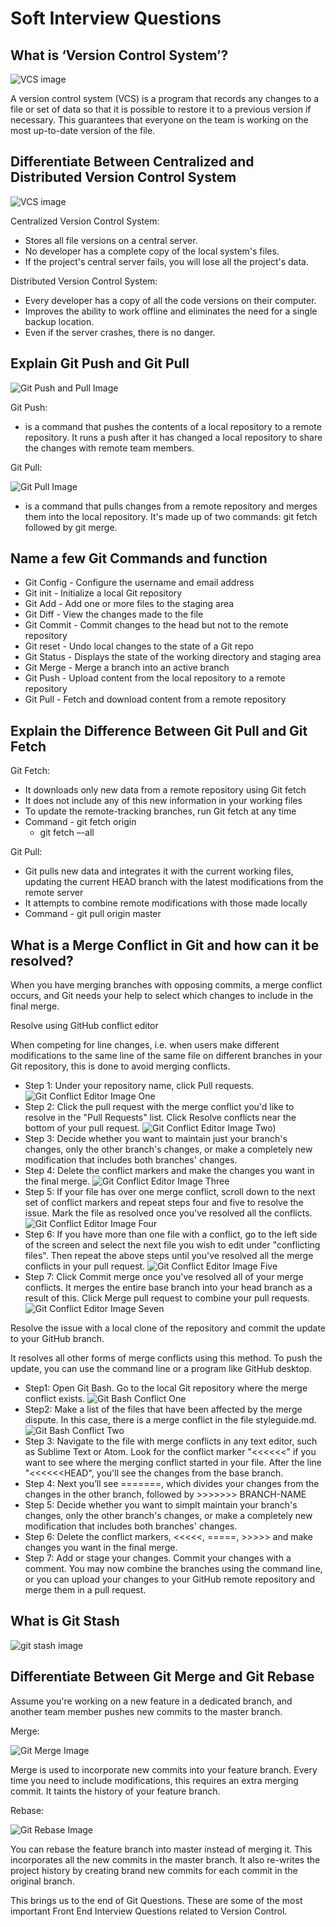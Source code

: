 # Soft Interview Questions

## What is ‘Version Control System’?

![VCS image](./images/Version_Control_Git.png)

A version control system (VCS) is a program that records any changes to a file or set of data so that it is possible to restore it to a previous version if necessary. This guarantees that everyone on the team is working on the most up-to-date version of the file.

## Differentiate Between Centralized and Distributed Version Control System

![VCS image](./images/VersionControlSystemTypes.png)

Centralized Version Control System:

- Stores all file versions on a central server.
- No developer has a complete copy of the local system's files.
- If the project's central server fails, you will lose all the project's data.

Distributed Version Control System:

- Every developer has a copy of all the code versions on their computer.
- Improves the ability to work offline and eliminates the need for a single backup location.
- Even if the server crashes, there is no danger.

## Explain Git Push and Git Pull

![Git Push and Pull Image](./images/Git_Push.png)

Git Push:

- is a command that pushes the contents of a local repository to a remote repository. It runs a push after it has changed a local repository to share the changes with remote team members.

Git Pull:

![Git Pull Image](./images/Git_Pull.png)

- is a command that pulls changes from a remote repository and merges them into the local repository. It's made up of two commands: git fetch followed by git merge.

## Name a few Git Commands and function

- Git Config - Configure the username and email address
- Git init - Initialize a local Git repository
- Git Add - Add one or more files to the staging area
- Git Diff - View the changes made to the file
- Git Commit - Commit changes to the head but not to the remote repository
- Git reset - Undo local changes to the state of a Git repo
- Git Status - Displays the state of the working directory and staging area
- Git Merge - Merge a branch into an active branch
- Git Push - Upload content from the local repository to a remote repository
- Git Pull - Fetch and download content from a remote repository

## Explain the Difference Between Git Pull and Git Fetch

Git Fetch:

- It downloads only new data from a remote repository using Git fetch
- It does not include any of this new information in your working files
- To update the remote-tracking branches, run Git fetch at any time
- Command - git fetch origin
  - git fetch –-all

Git Pull:

- Git pulls new data and integrates it with the current working files, updating the current HEAD branch with the latest modifications from the remote server
- It attempts to combine remote modifications with those made locally
- Command - git pull origin master

## What is a Merge Conflict in Git and how can it be resolved?

When you have merging branches with opposing commits, a merge conflict occurs, and Git needs your help to select which changes to include in the final merge.

Resolve using GitHub conflict editor

When competing for line changes, i.e. when users make different modifications to the same line of the same file on different branches in your Git repository, this is done to avoid merging conflicts.

- Step 1: Under your repository name, click Pull requests.
  ![Git Conflict Editor Image One](./images/GitConflictEditor_1.png)
- Step 2: Click the pull request with the merge conflict you'd like to resolve in the "Pull Requests" list. Click Resolve conflicts near the bottom of your pull request.
  ![Git Conflict Editor Image Two](./images/GitConflictEditor_2.png))
- Step 3: Decide whether you want to maintain just your branch's changes, only the other branch's changes, or make a completely new modification that includes both branches' changes.
- Step 4: Delete the conflict markers and make the changes you want in the final merge.
  ![Git Conflict Editor Image Three](./images/GitConflictEditor_3.png)
- Step 5: If your file has over one merge conflict, scroll down to the next set of conflict markers and repeat steps four and five to resolve the issue. Mark the file as resolved once you've resolved all the conflicts.
  ![Git Conflict Editor Image Four](./images/GitConflictEditor_4.png)
- Step 6: If you have more than one file with a conflict, go to the left side of the screen and select the next file you wish to edit under "conflicting files". Then repeat the above steps until you've resolved all the merge conflicts in your pull request.
  ![Git Conflict Editor Image Five](./images/GitConflictEditor_5.png)
- Step 7: Click Commit merge once you've resolved all of your merge conflicts. It merges the entire base branch into your head branch as a result of this. Click Merge pull request to combine your pull requests.
  ![Git Conflict Editor Image Seven](./images/GitConflictEditor_6.png)

Resolve the issue with a local clone of the repository and commit the update to your GitHub branch.

It resolves all other forms of merge conflicts using this method. To push the update, you can use the command line or a program like GitHub desktop.

- Step1: Open Git Bash. Go to the local Git repository where the merge conflict exists.
  ![Git Bash Conflict One](./images/GitConflictBash_1.png)
- Step2: Make a list of the files that have been affected by the merge dispute. In this case, there is a merge conflict in the file styleguide.md.
  ![Git Bash Conflict Two](./images/GitConflictBash_2.png)
- Step 3: Navigate to the file with merge conflicts in any text editor, such as Sublime Text or Atom. Look for the conflict marker "<<<<<<" if you want to see where the merging conflict started in your file.
  After the line "<<<<<<HEAD", you'll see the changes from the base branch.
- Step 4: Next you’ll see =======, which divides your changes from the changes in the other branch, followed by >>>>>>> BRANCH-NAME
- Step 5: Decide whether you want to simplt maintain your branch's changes, only the other branch's changes, or make a completely new modification that includes both branches' changes.
- Step 6: Delete the conflict markers, <<<<<, =====, >>>>> and make changes you want in the final merge.
- Step 7: Add or stage your changes. Commit your changes with a comment.
  You may now combine the branches using the command line, or you can upload your changes to your GitHub remote repository and merge them in a pull request.

## What is Git Stash

![git stash image](./images/GitStash.png)

## Differentiate Between Git Merge and Git Rebase

Assume you're working on a new feature in a dedicated branch, and another team member pushes new commits to the master branch.

Merge:

![Git Merge Image](./images/Git_Merge.png)

Merge is used to incorporate new commits into your feature branch. Every time you need to include modifications, this requires an extra merging commit. It taints the history of your feature branch.

Rebase:

![Git Rebase Image](./images/Git_Rebase.png)

You can rebase the feature branch into master instead of merging it. This incorporates all the new commits in the master branch. It also re-writes the project history by creating brand new commits for each commit in the original branch.

This brings us to the end of Git Questions. These are some of the most important Front End Interview Questions related to Version Control.
